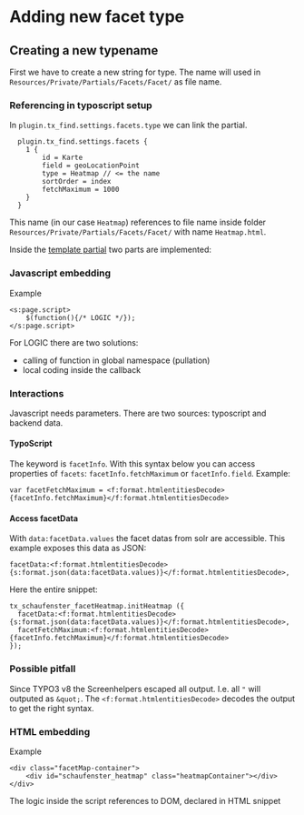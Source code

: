 # Adding new facet type

## Creating a new typename

First we have to create a new string for type. The name will used in `Resources/Private/Partials/Facets/Facet/` as file name.

### Referencing in typoscript setup

In `plugin.tx_find.settings.facets.type` we can link the partial.

```
  plugin.tx_find.settings.facets {
    1 {
        id = Karte
        field = geoLocationPoint
        type = Heatmap // <= the name
        sortOrder = index
        fetchMaximum = 1000
    }
  }
```

This name (in our case `Heatmap`) references to file name inside folder `Resources/Private/Partials/Facets/Facet/` with name `Heatmap.html`.

Inside the [template partial]() two parts are implemented:

### Javascript embedding

 Example
```
<s:page.script>
	$(function(){/* LOGIC */});
</s:page.script>
```
For LOGIC there are two solutions:

* calling of function in global namespace (pullation)
* local coding inside the callback

### Interactions

Javascript needs parameters. There are two sources: typoscript and backend data.

#### TypoScript

The keyword is `facetInfo`. With this syntax below you can access properties of `facets`:
`facetInfo.fetchMaximum` or `facetInfo.field`.
Example:

```
var facetFetchMaximum = <f:format.htmlentitiesDecode>{facetInfo.fetchMaximum}</f:format.htmlentitiesDecode>
```

#### Access facetData

With `data:facetData.values` the facet datas from solr are accessible.
This example exposes this data as JSON:

```
facetData:<f:format.htmlentitiesDecode>{s:format.json(data:facetData.values)}</f:format.htmlentitiesDecode>,
```
Here the entire snippet:

```
tx_schaufenster_facetHeatmap.initHeatmap ({
  facetData:<f:format.htmlentitiesDecode>{s:format.json(data:facetData.values)}</f:format.htmlentitiesDecode>,
  facetFetchMaximum:<f:format.htmlentitiesDecode>{facetInfo.fetchMaximum}</f:format.htmlentitiesDecode>
});
```

### Possible pitfall

Since TYPO3 v8 the Screenhelpers escaped all output. I.e. all `"` will outputed as `&quot;`. The `<f:format.htmlentitiesDecode>` decodes the output to get the right syntax.



### HTML embedding

Example

```
<div class="facetMap-container">
	<div id="schaufenster_heatmap" class="heatmapContainer"></div>
</div>
```
The logic inside the script references to DOM, declared in HTML snippet
